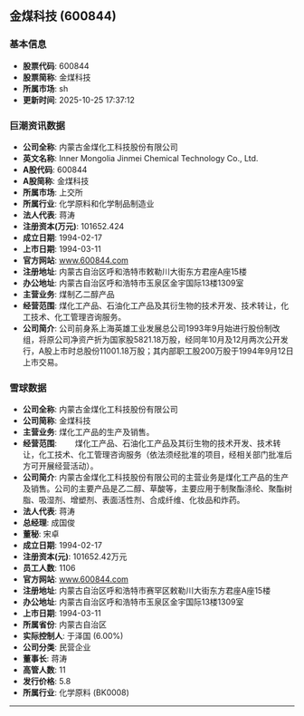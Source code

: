 ## 金煤科技 (600844)

### 基本信息

- **股票代码**: 600844
- **股票简称**: 金煤科技
- **所属市场**: sh
- **更新时间**: 2025-10-25 17:37:12

### 巨潮资讯数据

- **公司全称**: 内蒙古金煤化工科技股份有限公司
- **英文名称**: Inner Mongolia Jinmei Chemical Technology Co., Ltd.
- **A股代码**: 600844
- **A股简称**: 金煤科技
- **所属市场**: 上交所
- **所属行业**: 化学原料和化学制品制造业
- **法人代表**: 蒋涛
- **注册资本(万元)**: 101652.424
- **成立日期**: 1994-02-17
- **上市日期**: 1994-03-11
- **官方网站**: www.600844.com
- **注册地址**: 内蒙古自治区呼和浩特市敕勒川大街东方君座A座15楼
- **办公地址**: 内蒙古自治区呼和浩特市玉泉区金宇国际13楼1309室
- **主营业务**: 煤制乙二醇产品
- **经营范围**: 煤化工产品、石油化工产品及其衍生物的技术开发、技术转让，化工技术、化工管理咨询服务。
- **公司简介**: 公司前身系上海英雄工业发展总公司1993年9月始进行股份制改组，将原公司净资产折为国家股5821.18万股，经同年10月及12月两次公开发行，A股上市时总股份11001.18万股；其内部职工股200万股于1994年9月12日上市交易。

### 雪球数据

- **公司全称**: 内蒙古金煤化工科技股份有限公司
- **公司简称**: 金煤科技
- **主营业务**: 煤化工产品的生产及销售。
- **经营范围**: 　　煤化工产品、石油化工产品及其衍生物的技术开发、技术转让，化工技术、化工管理咨询服务（依法须经批准的项目，经相关部门批准后方可开展经营活动）。
- **公司简介**: 内蒙古金煤化工科技股份有限公司的主营业务是煤化工产品的生产及销售。公司的主要产品是乙二醇、草酸等，主要应用于制聚酯涤纶、聚酯树脂、吸湿剂、增塑剂、表面活性剂、合成纤维、化妆品和炸药。
- **法人代表**: 蒋涛
- **总经理**: 成国俊
- **董秘**: 宋卓
- **成立日期**: 1994-02-17
- **注册资本(元)**: 101652.42万元
- **员工人数**: 1106
- **官方网站**: www.600844.com
- **注册地址**: 内蒙古自治区呼和浩特市赛罕区敕勒川大街东方君座A座15楼
- **办公地址**: 内蒙古自治区呼和浩特市玉泉区金宇国际13楼1309室
- **上市日期**: 1994-03-11
- **所属省份**: 内蒙古自治区
- **实际控制人**: 于泽国 (6.00%)
- **公司分类**: 民营企业
- **董事长**: 蒋涛
- **高管人数**: 11
- **发行价格**: 5.8
- **所属行业**: 化学原料 (BK0008)

---